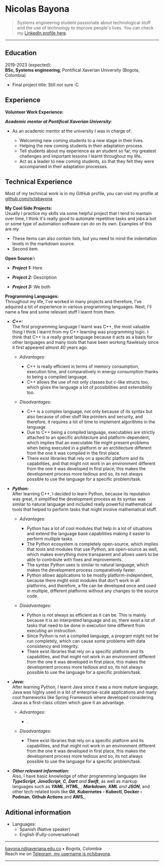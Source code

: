 Nicolas Bayona
============

> Systems engineering student passionate about technological stuff and the use of technology to improve people's lives. You can check my [LinkedIn profile here](https://linkedin.com/).

----

Education
---------

2019-2023 (expected):\
**BSc, Systems engineering**; Pontifical Xaverian University (Bogota, Colombia)

  * Final project title: Still not sure :C

Experience
----------

**Volunteer Work Experience:**

_**Academic mentor at Pontifical Xaverian University**_:

  - As an academic mentor at the university I was in charge of:
    
    - Welcoming new coming students to a new stage in their lives.
    - Helping the new coming students in their adaptation process.
    - Tell students about my experience as an student so far, my greatest challenges and important lessons I learnt throughout my life.
    - Act as a leader to new coming students, so that they felt they were accompanied in their adaptation processes.

Technical Experience
--------------------

Most of my technical work is in my GitHub profile, you can visit my profile at [github.com/nclsbayona](https://github.com/nclsbayona)

**My Cool Side Projects:**\
Usually I practice my skills via some helpful project that I tend to mantain over time, I think it's really good to automate repetitive tasks and jobs a bot or some type of automation software can do on its own. Examples of this are my

  * These items can also contain lists, but you need to mind the indentation levels in the markdown source.
  * Second item.

**Open Source:**\
* **_Project 1:_** Here

* **_Project 2:_** Description 

* **_Project 3:_** We both

**Programming Languages:**   
Throughout my life, I've worked in many projects and therefore, I've adquired a lot of experience in various programming languages. Next, I'll name a few and some relevant stuff I learnt from them.

* **_C++:_** \
The first programming language I learnt was C++, the most valuable thing I think I learnt from my C++ learning was programming logic. I think that C++ is a really great language because it acts as a basis for other languages and many tools that have been working flawlessly since it first appeared almost 40 years ago.
  * _Advantages:_
    - C++ is really efficient in terms of memory consumption, execution time, and comparatively in energy consumption thanks to being a compiled language.
    - C++ allows the use of not only classes but c-like structs too, which gives the language a lot of possibilities and extensibility too.
  
  * _Disadvantages:_
    - C++ is a complex language, not only because of its syntax but also because of other stuff like pointers and security, and therefore, it requires a lot of time to implement algorithms in the language.
    - Due to C++ being a compiled language, executables are strictly attached to an specific architecture and platform-dependent, which implies that an executable file might present problems when being executed in a platform or an architecture different from the one it was compiled in the first place.
    - There exist libraries that rely on a specific platform and its capabilities, and that might not work in an environment different from the one it was developed in first place, this makes the development process more tedious and so, its not always possible to use the language for a specific problem/task.

* **_Python:_** \
After learning C++, I decided to learn Python, because its reputation was great, it simplified the development process as its syntax was similar to natural language and included really powerful mathematical tools that helped to perform tasks that might involve mathematical stuff.
  * _Advantages:_
    - Python has a lot of cool modules that help in a lot of situations and extend the language base capabilities making it easier to perform multiple tasks.
    - The Python ecosystem is completely open-source, which implies that tools and modules that use Python, are open-source as well, which makes everything more transparent and allows users to be able to contribute with fixes and improvements.
    - The syntax Python uses is similar to natural language, which makes the development process comparatively faster.
    - Python allows applications to be mostly platform-independent, because there might exist modules that don't work in all platforms, and therefore, a file can be developed once and used in multiple, different platforms without any changes to the source code.
  
  * _Disadvantages:_
    - Python is not always as efficient as it can be. This is mainly because it is an interpreted language and so, there exist a lot of tasks that need to be done in execution time different from executing an instruction.
    - Since Python is not a compiled language, a program might not be run completely, which can cause some problems with data consistency and integrity.
    - There exist libraries that rely on a specific platform and its capabilities, and that might not work in an environment different from the one it was developed in first place, this makes the development process more tedious and so, its not always possible to use the language for a specific problem/task.

* **_Java:_** \
After learning Python, I learnt Java since it was a more mature language, Java was highly used in a lot of enterprise-scale applications and many cool frameworks like Spring Framework where developed considering Java as  a first-class citizen which gave it an advantage. 
  * _Advantages:_
    - .
  
  * _Disadvantages:_
    - There exist libraries that rely on a specific platform and its capabilities, and that might not work in an environment different from the one it was developed in first place, this makes the development process more tedious and so, its not always possible to use the language for a specific problem/task.

* **_Other relevant information:_** \
Also, I have basic knowledge of other programming languages like _**TypeScript**, **JavaScript**, **C**, **Dart** and **Swift**_, as well as markup languages such as _**YAML**, **HTML**, , **Markdown**, **XML** and **JSON**_, and other tech-related tools like _**Git**_, **Kubernetes - Kubectl**, **Docker - Podman**, **Github Actions** and **AWS**_.


Aditional information
----------------------------------------

* Languages:
     * Spanish (Native speaker)
     * English (Fully-conversational)

----

<bayona.n@javeriana.edu.co> • Bogota, Colombia \
Reach me on [Telegram, my username is nclsbayona](https://t.me/nclsbayona).

----

